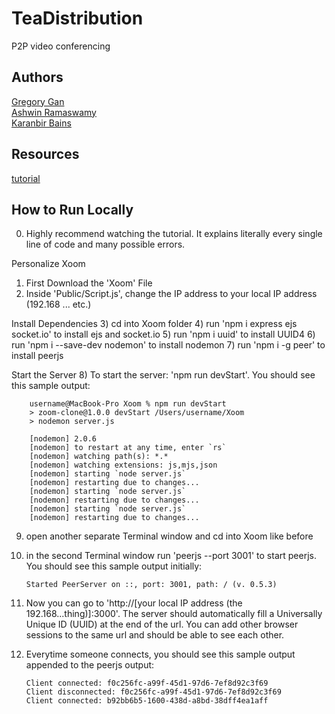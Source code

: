 TeaDistribution
===============

P2P video conferencing


Authors
-------

[Gregory Gan](https://github.com/gtgan)  
[Ashwin Ramaswamy](https://github.com/arcpu-net786)  
[Karanbir Bains](https://github.com/ksbains)  


Resources
---------

[tutorial](https://www.youtube.com/watch?v=DvlyzDZDEq4&ab_channel=WebDevSimplified)


How to Run Locally
------------------

0) Highly recommend watching the tutorial. It explains literally every single line of code and many possible errors.

Personalize Xoom
1) First Download the 'Xoom' File
2) Inside 'Public/Script.js', change the IP address to your local IP address (192.168 ... etc.)

Install Dependencies
3) cd into Xoom folder
4) run 'npm i express ejs socket.io' to install ejs and socket.io
5) run 'npm i uuid' to install UUID4
6) run 'npm i --save-dev nodemon' to install nodemon
7) run 'npm i -g peer' to install peerjs

Start the Server
8) To start the server: 'npm run devStart'. You should see this sample output:

        username@MacBook-Pro Xoom % npm run devStart
        > zoom-clone@1.0.0 devStart /Users/username/Xoom
        > nodemon server.js

        [nodemon] 2.0.6
        [nodemon] to restart at any time, enter `rs`
        [nodemon] watching path(s): *.*
        [nodemon] watching extensions: js,mjs,json
        [nodemon] starting `node server.js`
        [nodemon] restarting due to changes...
        [nodemon] starting `node server.js`
        [nodemon] restarting due to changes...
        [nodemon] starting `node server.js`
        [nodemon] restarting due to changes...

9) open another separate Terminal window and cd into Xoom like before
10) in the second Terminal window run 'peerjs --port 3001' to start peerjs. You should see this sample output initially:

        Started PeerServer on ::, port: 3001, path: / (v. 0.5.3)
        
11) Now you can go to 'http://[your local IP address (the 192.168...thing)]:3000'. The server should automatically fill a Universally Unique ID (UUID) at the end of the url. You can add other browser sessions to the same url and should be able to see each other.

12) Everytime someone connects, you should see this sample output appended to the peerjs output:
        
        Client connected: f0c256fc-a99f-45d1-97d6-7ef8d92c3f69
        Client disconnected: f0c256fc-a99f-45d1-97d6-7ef8d92c3f69
        Client connected: b92bb6b5-1600-438d-a8bd-38dff4ea1aff
